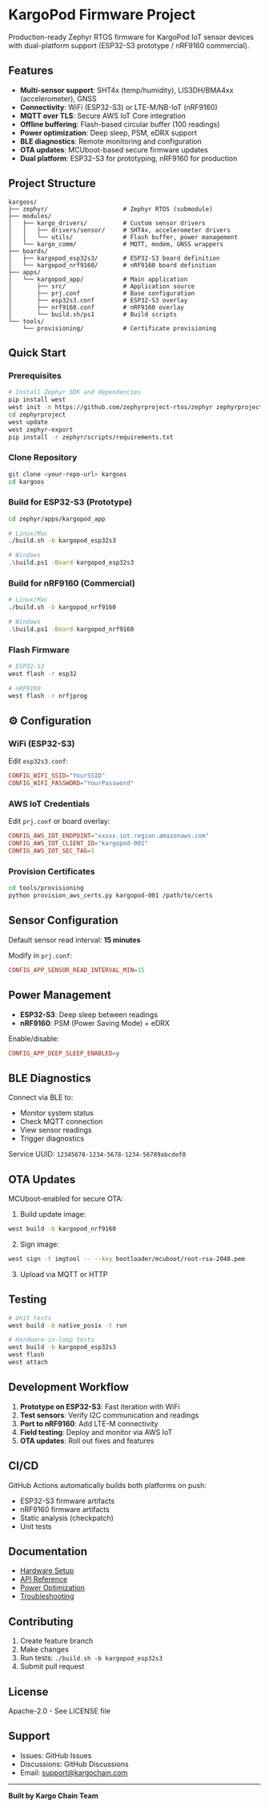 # KargoPod Firmware Project

Production-ready Zephyr RTOS firmware for KargoPod IoT sensor devices with dual-platform support (ESP32-S3 prototype / nRF9160 commercial).

##  Features

- **Multi-sensor support**: SHT4x (temp/humidity), LIS3DH/BMA4xx (accelerometer), GNSS
- **Connectivity**: WiFi (ESP32-S3) or LTE-M/NB-IoT (nRF9160)
- **MQTT over TLS**: Secure AWS IoT Core integration
- **Offline buffering**: Flash-based circular buffer (100 readings)
- **Power optimization**: Deep sleep, PSM, eDRX support
- **BLE diagnostics**: Remote monitoring and configuration
- **OTA updates**: MCUboot-based secure firmware updates
- **Dual platform**: ESP32-S3 for prototyping, nRF9160 for production

##  Project Structure

```
kargoos/
├── zephyr/                     # Zephyr RTOS (submodule)
├── modules/
│   ├── kargo_drivers/          # Custom sensor drivers
│   │   ├── drivers/sensor/     # SHT4x, accelerometer drivers
│   │   └── utils/              # Flash buffer, power management
│   └── kargo_comm/             # MQTT, modem, GNSS wrappers
├── boards/
│   ├── kargopod_esp32s3/       # ESP32-S3 board definition
│   └── kargopod_nrf9160/       # nRF9160 board definition
├── apps/
│   └── kargopod_app/           # Main application
│       ├── src/                # Application source
│       ├── prj.conf            # Base configuration
│       ├── esp32s3.conf        # ESP32-S3 overlay
│       ├── nrf9160.conf        # nRF9160 overlay
│       └── build.sh/ps1        # Build scripts
└── tools/
    └── provisioning/           # Certificate provisioning
```

##  Quick Start

### Prerequisites

```bash
# Install Zephyr SDK and dependencies
pip install west
west init -m https://github.com/zephyrproject-rtos/zephyr zephyrproject
cd zephyrproject
west update
west zephyr-export
pip install -r zephyr/scripts/requirements.txt
```

### Clone Repository

```bash
git clone <your-repo-url> kargoos
cd kargoos
```

### Build for ESP32-S3 (Prototype)

```bash
cd zephyr/apps/kargopod_app

# Linux/Mac
./build.sh -b kargopod_esp32s3

# Windows
.\build.ps1 -Board kargopod_esp32s3
```

### Build for nRF9160 (Commercial)

```bash
# Linux/Mac
./build.sh -b kargopod_nrf9160

# Windows
.\build.ps1 -Board kargopod_nrf9160
```

### Flash Firmware

```bash
# ESP32-S3
west flash -r esp32

# nRF9160
west flash -r nrfjprog
```

## ⚙️ Configuration

### WiFi (ESP32-S3)

Edit `esp32s3.conf`:
```conf
CONFIG_WIFI_SSID="YourSSID"
CONFIG_WIFI_PASSWORD="YourPassword"
```

### AWS IoT Credentials

Edit `prj.conf` or board overlay:
```conf
CONFIG_AWS_IOT_ENDPOINT="xxxxx.iot.region.amazonaws.com"
CONFIG_AWS_IOT_CLIENT_ID="kargopod-001"
CONFIG_AWS_IOT_SEC_TAG=1
```

### Provision Certificates

```bash
cd tools/provisioning
python provision_aws_certs.py kargopod-001 /path/to/certs
```

##  Sensor Configuration

Default sensor read interval: **15 minutes**

Modify in `prj.conf`:
```conf
CONFIG_APP_SENSOR_READ_INTERVAL_MIN=15
```

##  Power Management

- **ESP32-S3**: Deep sleep between readings
- **nRF9160**: PSM (Power Saving Mode) + eDRX

Enable/disable:
```conf
CONFIG_APP_DEEP_SLEEP_ENABLED=y
```

##  BLE Diagnostics

Connect via BLE to:
- Monitor system status
- Check MQTT connection
- View sensor readings
- Trigger diagnostics

Service UUID: `12345678-1234-5678-1234-56789abcdef0`

##  OTA Updates

MCUboot-enabled for secure OTA:

1. Build update image:
```bash
west build -b kargopod_nrf9160
```

2. Sign image:
```bash
west sign -t imgtool -- --key bootloader/mcuboot/root-rsa-2048.pem
```

3. Upload via MQTT or HTTP

##  Testing

```bash
# Unit tests
west build -b native_posix -t run

# Hardware-in-loop tests
west build -b kargopod_esp32s3
west flash
west attach
```

##  Development Workflow

1. **Prototype on ESP32-S3**: Fast iteration with WiFi
2. **Test sensors**: Verify I2C communication and readings
3. **Port to nRF9160**: Add LTE-M connectivity
4. **Field testing**: Deploy and monitor via AWS IoT
5. **OTA updates**: Roll out fixes and features

##  CI/CD

GitHub Actions automatically builds both platforms on push:
- ESP32-S3 firmware artifacts
- nRF9160 firmware artifacts
- Static analysis (checkpatch)
- Unit tests

##  Documentation

- [Hardware Setup](docs/hardware_setup.md)
- [API Reference](docs/api_reference.md)
- [Power Optimization](docs/power_optimization.md)
- [Troubleshooting](docs/troubleshooting.md)

##  Contributing

1. Create feature branch
2. Make changes
3. Run tests: `./build.sh -b kargopod_esp32s3`
4. Submit pull request

##  License

Apache-2.0 - See LICENSE file

##  Support

- Issues: GitHub Issues
- Discussions: GitHub Discussions
- Email: support@kargochain.com

---

**Built by Kargo Chain Team**
